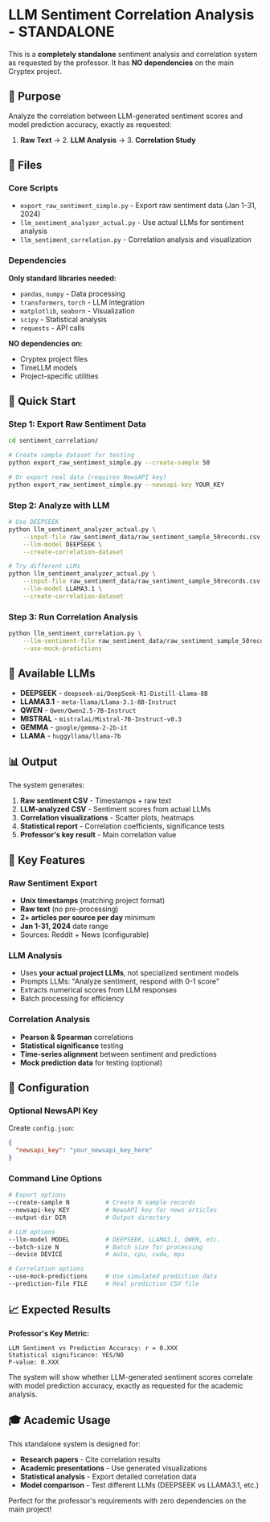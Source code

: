 # LLM Sentiment Correlation Analysis - STANDALONE

This is a **completely standalone** sentiment analysis and correlation system as requested by the professor. It has **NO dependencies** on the main Cryptex project.

## 🎯 Purpose

Analyze the correlation between LLM-generated sentiment scores and model prediction accuracy, exactly as requested:
1. **Raw Text** → 2. **LLM Analysis** → 3. **Correlation Study**

## 📁 Files

### Core Scripts
- `export_raw_sentiment_simple.py` - Export raw sentiment data (Jan 1-31, 2024)
- `llm_sentiment_analyzer_actual.py` - Use actual LLMs for sentiment analysis
- `llm_sentiment_correlation.py` - Correlation analysis and visualization

### Dependencies
**Only standard libraries needed:**
- `pandas`, `numpy` - Data processing
- `transformers`, `torch` - LLM integration
- `matplotlib`, `seaborn` - Visualization
- `scipy` - Statistical analysis
- `requests` - API calls

**NO dependencies on:**
- Cryptex project files
- TimeLLM models
- Project-specific utilities

## 🚀 Quick Start

### Step 1: Export Raw Sentiment Data
```bash
cd sentiment_correlation/

# Create sample dataset for testing
python export_raw_sentiment_simple.py --create-sample 50

# Or export real data (requires NewsAPI key)
python export_raw_sentiment_simple.py --newsapi-key YOUR_KEY
```

### Step 2: Analyze with LLM
```bash
# Use DEEPSEEK
python llm_sentiment_analyzer_actual.py \
    --input-file raw_sentiment_data/raw_sentiment_sample_50records.csv \
    --llm-model DEEPSEEK \
    --create-correlation-dataset

# Try different LLMs
python llm_sentiment_analyzer_actual.py \
    --input-file raw_sentiment_data/raw_sentiment_sample_50records.csv \
    --llm-model LLAMA3.1 \
    --create-correlation-dataset
```

### Step 3: Run Correlation Analysis
```bash
python llm_sentiment_correlation.py \
    --llm-sentiment-file raw_sentiment_data/raw_sentiment_sample_50records_deepseek_analyzed.csv \
    --use-mock-predictions
```

## 🧠 Available LLMs

- **DEEPSEEK** - `deepseek-ai/DeepSeek-R1-Distill-Llama-8B`
- **LLAMA3.1** - `meta-llama/Llama-3.1-8B-Instruct`
- **QWEN** - `Qwen/Qwen2.5-7B-Instruct`
- **MISTRAL** - `mistralai/Mistral-7B-Instruct-v0.3`
- **GEMMA** - `google/gemma-2-2b-it`
- **LLAMA** - `huggyllama/llama-7b`

## 📊 Output

The system generates:
1. **Raw sentiment CSV** - Timestamps + raw text
2. **LLM-analyzed CSV** - Sentiment scores from actual LLMs
3. **Correlation visualizations** - Scatter plots, heatmaps
4. **Statistical report** - Correlation coefficients, significance tests
5. **Professor's key result** - Main correlation value

## 🎯 Key Features

### Raw Sentiment Export
- **Unix timestamps** (matching project format)
- **Raw text** (no pre-processing)
- **2+ articles per source per day** minimum
- **Jan 1-31, 2024** date range
- Sources: Reddit + News (configurable)

### LLM Analysis
- Uses **your actual project LLMs**, not specialized sentiment models
- Prompts LLMs: "Analyze sentiment, respond with 0-1 score"
- Extracts numerical scores from LLM responses
- Batch processing for efficiency

### Correlation Analysis
- **Pearson & Spearman** correlations
- **Statistical significance** testing
- **Time-series alignment** between sentiment and predictions
- **Mock prediction data** for testing (optional)

## 🔧 Configuration

### Optional NewsAPI Key
Create `config.json`:
```json
{
  "newsapi_key": "your_newsapi_key_here"
}
```

### Command Line Options
```bash
# Export options
--create-sample N          # Create N sample records
--newsapi-key KEY          # NewsAPI key for news articles
--output-dir DIR           # Output directory

# LLM options
--llm-model MODEL          # DEEPSEEK, LLAMA3.1, QWEN, etc.
--batch-size N             # Batch size for processing
--device DEVICE            # auto, cpu, cuda, mps

# Correlation options
--use-mock-predictions     # Use simulated prediction data
--prediction-file FILE     # Real prediction CSV file
```

## 📈 Expected Results

**Professor's Key Metric:**
```
LLM Sentiment vs Prediction Accuracy: r = 0.XXX
Statistical significance: YES/NO
P-value: 0.XXX
```

The system will show whether LLM-generated sentiment scores correlate with model prediction accuracy, exactly as requested for the academic analysis.

## 🎓 Academic Usage

This standalone system is designed for:
- **Research papers** - Cite correlation results
- **Academic presentations** - Use generated visualizations
- **Statistical analysis** - Export detailed correlation data
- **Model comparison** - Test different LLMs (DEEPSEEK vs LLAMA3.1, etc.)

Perfect for the professor's requirements with zero dependencies on the main project!